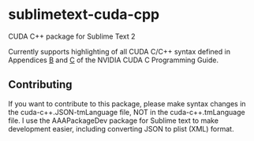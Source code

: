sublimetext-cuda-cpp
====================

CUDA C++ package for Sublime Text 2

Currently supports highlighting of all CUDA C/C++ syntax defined in Appendices [B][1] and [C][2] of the NVIDIA CUDA C Programming Guide.

Contributing
------------

If you want to contribute to this package, please make syntax changes in the cuda-c++.JSON-tmLanguage file, NOT in the cuda-c++.tmLanguage file. I use the AAAPackageDev package for Sublime text to make development easier, including converting JSON to plist (XML) format.


[1]: http://docs.nvidia.com/cuda-c-programming-guide/index.html#c-language-extensions
[2]: http://docs.nvidia.com/cuda-c-programming-guide/index.html#mathematical-functions-appendix